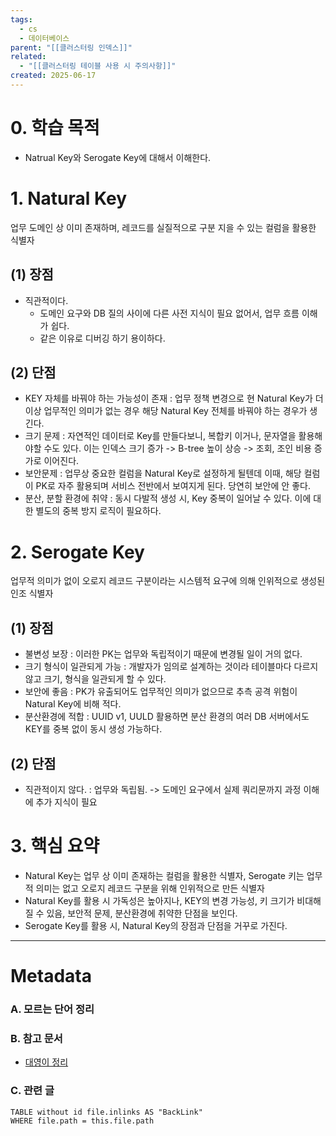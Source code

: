 ```yaml
---
tags:
  - cs
  - 데이터베이스
parent: "[[클러스터링 인덱스]]"
related:
  - "[[클러스터링 테이블 사용 시 주의사항]]"
created: 2025-06-17
---
```


# 0. 학습 목적
- Natrual Key와 Serogate Key에 대해서 이해한다.

# 1. Natural Key
업무 도메인 상 이미 존재하며, 레코드를 실질적으로 구분 지을 수 있는 컬럼을 활용한 식별자

## (1) 장점
- 직관적이다. 
	- 도메인 요구와 DB 질의 사이에 다른 사전 지식이 필요 없어서, 업무 흐름 이해가 쉽다.
	- 같은 이유로 디버깅 하기 용이하다.

## (2) 단점
- KEY 자체를 바꿔야 하는 가능성이 존재 
  : 업무 정책 변경으로 현 Natural Key가 더 이상 업무적인 의미가 없는 경우 해당 Natural Key 전체를 바꿔야 하는 경우가 생긴다.
- 크기 문제
  : 자연적인 데이터로 Key를 만들다보니, 복합키 이거나, 문자열을 활용해야할 수도 있다.
  이는 인덱스 크기 증가 -> B-tree 높이 상승 -> 조회, 조인 비용 증가로 이어진다.
- 보안문제
  : 업무상 중요한 컬럼을 Natural Key로 설정하게 될텐데 이때, 해당 컬럼이 PK로 자주 활용되며 서비스 전반에서 보여지게 된다. 당연히 보안에 안 좋다.
- 분산, 분할 환경에 취약 
  : 동시 다발적 생성 시, Key 중복이 일어날 수 있다. 이에 대한 별도의 중복 방지 로직이 필요하다.

# 2. Serogate Key
업무적 의미가 없이 오로지 레코드 구분이라는 시스템적 요구에 의해 인위적으로 생성된 인조 식별자

## (1) 장점
- 불변성 보장
  : 이러한 PK는 업무와 독립적이기 때문에 변경될 일이 거의 없다.
- 크기 형식이 일관되게 가능
  : 개발자가 임의로 설계하는 것이라 테이블마다 다르지 않고 크기, 형식을 일관되게 할 수 있다.
- 보안에 좋음
  : PK가 유출되어도 업무적인 의미가 없으므로 추측 공격 위험이 Natural Key에 비해 적다.
- 분산환경에 적합
  : UUID v1, UULD 활용하면 분산 환경의 여러 DB 서버에서도 KEY를 중복 없이 동시 생성 가능하다.

## (2) 단점
- 직관적이지 않다.
  : 업무와 독립됨. -> 도메인 요구에서 실제 쿼리문까지 과정 이해에 추가 지식이 필요 

# 3. 핵심 요약
- Natural Key는 업무 상 이미 존재하는 컬럼을 활용한 식별자, Serogate 키는 업무적 의미는 없고 오로지 레코드 구분을 위해 인위적으로 만든 식별자
- Natural Key를  활용 시 가독성은 높아지나, KEY의 변경 가능성, 키 크기가 비대해질 수 있음, 보안적 문제, 분산환경에 취약한 단점을 보인다.
- Serogate Key를 활용 시, Natural Key의 장점과 단점을 거꾸로 가진다.

---

# Metadata

### A. 모르는 단어 정리 

###  B. 참고 문서
- [대영이 정리](https://github.com/good-query/real-my-sql-study/blob/kdozlo-0610/kdozlo/08_%EC%9D%B8%EB%8D%B1%EC%8A%A4/8.8_%EC%B6%94%EA%B0%80%EB%82%B4%EC%9A%A9_Natural%20Key%EC%99%80%20Surrogate%20Key.md)

### C. 관련 글

```dataview
TABLE without id file.inlinks AS "BackLink"
WHERE file.path = this.file.path
```
